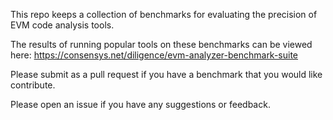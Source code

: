This repo keeps a collection of benchmarks for evaluating the precision of EVM code analysis tools.

The results of running popular tools on these benchmarks can be viewed here:
https://consensys.net/diligence/evm-analyzer-benchmark-suite

Please submit as a pull request if you have a benchmark that you would like contribute.

Please open an issue if you have any suggestions or feedback.
